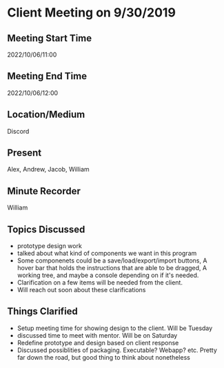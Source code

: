 # Client Meeting on 9/30/2019

## Meeting Start Time

2022/10/06/11:00

## Meeting End Time

2022/10/06/12:00

## Location/Medium

Discord

## Present

Alex, Andrew, Jacob, William

## Minute Recorder

William

## Topics Discussed

<ul>
  <li>prototype design work</li>
  <li>talked about what kind of components we want in this program</li>
  <li>Some componenets could be a save/load/export/import buttons, A hover bar that holds the instructions that are able to be dragged, 
  A working tree, and maybe a console depending on if it's needed.</li>
  <li>Clarification on a few items will be needed from the client.</li>
  <li>Will reach out soon about these clarifications</li>
</ul>

## Things Clarified

<ul>
  <li>Setup meeting time for showing design to the client. Will be Tuesday</li>
  <li>discussed time to meet with mentor. Will be on Saturday</li>
  <li>Redefine prototype and design based on client response</li>
  <li>Discussed possiblities of packaging. Executable? Webapp? etc. Pretty far down the road, but good thing to think about nonetheless</li>
</ul>
